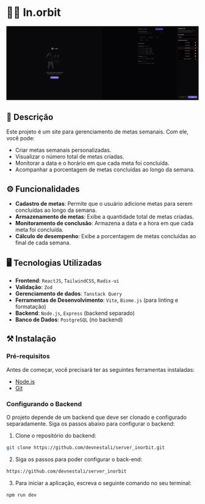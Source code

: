 # 🧑‍🚀 In.orbit

![in.orbit](./src/assets/imageToReadme.png)

## 📃 Descrição

Este projeto é um site para gerenciamento de metas semanais. Com ele, você pode:
- Criar metas semanais personalizadas.
- Visualizar o número total de metas criadas.
- Monitorar a data e o horário em que cada meta foi concluída.
- Acompanhar a porcentagem de metas concluídas ao longo da semana.

## ⚙️ Funcionalidades

- **Cadastro de metas**: Permite que o usuário adicione metas para serem concluídas ao longo da semana.
- **Armazenamento de metas**: Exibe a quantidade total de metas criadas.
- **Monitoramento de conclusão**: Armazena a data e a hora em que cada meta foi concluída.
- **Cálculo de desempenho**: Exibe a porcentagem de metas concluídas ao final de cada semana.

## 🖥️ Tecnologias Utilizadas

- **Frontend**: `ReactJS`, `TailwindCSS`, `Radix-ui`
- **Validação**: `Zod`
- **Gerenciamento de dados**: `Tanstack Query`
- **Ferramentas de Desenvolvimento**: `Vite`, `Biome.js` (para linting e formatação)
- **Backend**: `Node.js`, `Express` (backend separado)
- **Banco de Dados**: `PostgreSQL` (no backend)

## ⚒️ Instalação

### Pré-requisitos

Antes de começar, você precisará ter as seguintes ferramentas instaladas:
- [Node.js](https://nodejs.org/en/)
- [Git](https://git-scm.com/)

### Configurando o Backend

O projeto depende de um backend que deve ser clonado e configurado separadamente. Siga os passos abaixo para configurar o backend:

1. Clone o repositório do backend:

```bash
git clone https://github.com/devnestali/server_inorbit.git
```

2. Siga os passos para poder configurar o back-end: 

```bash
https://github.com/devnestali/server_inorbit
```

3. Para iniciar a aplicação, escreva o seguinte comando no seu terminal: 

```bash
npm run dev
```

